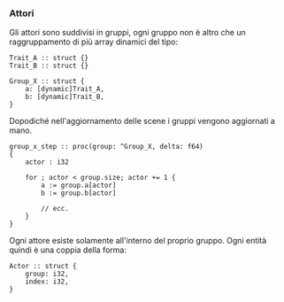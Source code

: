 ### Attori

Gli attori sono suddivisi in gruppi, ogni gruppo non è altro che un raggruppamento di più array dinamici del tipo:

```odin
Trait_A :: struct {}
Trait_B :: struct {}

Group_X :: struct {
    a: [dynamic]Trait_A,
    b: [dynamic]Trait_B,
}
```

Dopodiché nell'aggiornamento delle scene i gruppi vengono aggiornati a mano.

```odin
group_x_step :: proc(group: ^Group_X, delta: f64)
{
    actor : i32

    for ; actor < group.size; actor += 1 {
        a := group.a[actor]
        b := group.b[actor]

        // ecc.
    }
}
```

Ogni attore esiste solamente all'interno del proprio gruppo. Ogni entità quindi è una coppia della forma:

```odin
Actor :: struct {
    group: i32,
    index: i32,
}
```
